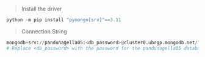 > Install the driver

```python
python -m pip install "pymongo[srv]"==3.11
```

> Connection String

```python
mongodb+srv://pandunagella05:<db_password>@cluster0.ubrgp.mongodb.net/?retryWrites=true&w=majority&appName=Cluster0
# Replace <db_password> with the password for the pandunagella05 database user.
```

